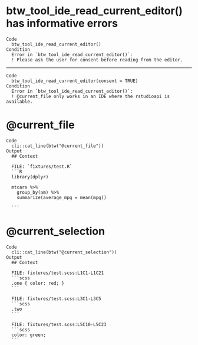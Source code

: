 # btw_tool_ide_read_current_editor() has informative errors

    Code
      btw_tool_ide_read_current_editor()
    Condition
      Error in `btw_tool_ide_read_current_editor()`:
      ! Please ask the user for consent before reading from the editor.

---

    Code
      btw_tool_ide_read_current_editor(consent = TRUE)
    Condition
      Error in `btw_tool_ide_read_current_editor()`:
      ! @current_file only works in an IDE where the rstudioapi is available.

# @current_file

    Code
      cli::cat_line(btw("@current_file"))
    Output
      ## Context
      
      FILE: `fixtures/test.R`
      ```R
      library(dplyr)
      
      mtcars %>%
        group_by(am) %>%
        summarize(average_mpg = mean(mpg))
      
      ```

# @current_selection

    Code
      cli::cat_line(btw("@current_selection"))
    Output
      ## Context
      
      FILE: fixtures/test.scss:L1C1-L1C21
      ```scss
      .one { color: red; }
      ```
      
      FILE: fixtures/test.scss:L3C1-L3C5
      ```scss
      .two
      ```
      
      FILE: fixtures/test.scss:L5C10-L5C23
      ```scss
      color: green;
      ```

